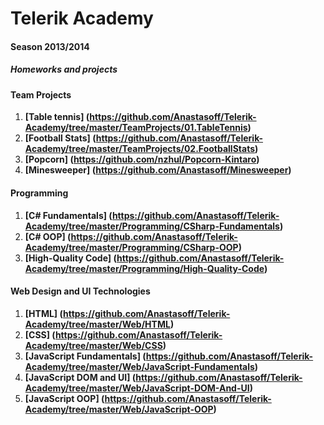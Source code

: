 Telerik Academy
===============
#### Season 2013/2014

##### Homeworks and projects

#### Team Projects
  1. <b>[Table tennis] (https://github.com/Anastasoff/Telerik-Academy/tree/master/TeamProjects/01.TableTennis)</b>
  2. <b>[Football Stats] (https://github.com/Anastasoff/Telerik-Academy/tree/master/TeamProjects/02.FootballStats)</b>
  3. <b>[Popcorn] (https://github.com/nzhul/Popcorn-Kintaro)</b>
  4. <b>[Minesweeper] (https://github.com/Anastasoff/Minesweeper)</b>

#### Programming
 1.  <b>[C# Fundamentals] (https://github.com/Anastasoff/Telerik-Academy/tree/master/Programming/CSharp-Fundamentals)</b>
 2.  <b>[C# OOP] (https://github.com/Anastasoff/Telerik-Academy/tree/master/Programming/CSharp-OOP)</b>
 3.  <b>[High-Quality Code] (https://github.com/Anastasoff/Telerik-Academy/tree/master/Programming/High-Quality-Code)</b>

#### Web Design and UI Technologies
 1. <b>[HTML] (https://github.com/Anastasoff/Telerik-Academy/tree/master/Web/HTML)</b>
 2. <b>[CSS] (https://github.com/Anastasoff/Telerik-Academy/tree/master/Web/CSS)</b>
 3. <b>[JavaScript Fundamentals] (https://github.com/Anastasoff/Telerik-Academy/tree/master/Web/JavaScript-Fundamentals)</b>
 4. <b>[JavaScript DOM and UI] (https://github.com/Anastasoff/Telerik-Academy/tree/master/Web/JavaScript-DOM-And-UI)</b>
 5. <b>[JavaScript OOP] (https://github.com/Anastasoff/Telerik-Academy/tree/master/Web/JavaScript-OOP)</b>
